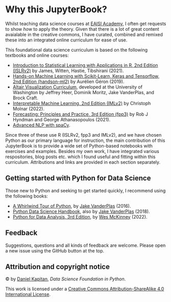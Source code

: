 # Why this JupyterBook?

Whilst teaching data science courses at [EAISI Academy](https://www.tue.nl/en/research/institutes/eindhoven-artificial-intelligence-systems-institute/ai-education/professional-education/eaisi-academy), I often get requests to show _how_ to apply the theory. Given that there is a lot of great content avaialable in the creative commons, I have curated, combined and remixed these into an integrated online curriculum for ease of use.

This foundational data science curriculum is based on the following textbooks and online courses:

- [Introduction to Statistical Learning with Applications in R, 2nd Edition (ISLRv2)](https://statlearning.com) by James, Witten, Hastie, Tibshirani (2021).
- [Hands-on Machine Learning with Scikit-Learn, Keras and Tensorflow, 2nd Edition (handson-ml2)](https://github.com/ageron/handson-ml2) by Aurélien Géron (2019).
- [Altair Visualization Curriculum](https://uwdata.github.io/visualization-curriculum/intro.html), developed at the University of Washington by Jeffrey Heer, Dominik Moritz, Jake VanderPlas, and Brock Craft.
- [Interpretable Machine Learning, 2nd Edition (IMLv2)](https://christophm.github.io/interpretable-ml-book/) by Christoph Molnar (2022).
- [Forecasting: Principles and Practice, 3rd Edition (fpp3)](https://otexts.com/fpp3/) by Rob J Hyndman and George Athanasopoulos (2021).
- [Advanced NLP with spaCy](https://course.spacy.io/en/).

Since three of these use R (ISLRv2, fpp3 and IMLv2), and we have chosen Python as our primary language for instruction, the main contribution of this JupyterBook is to provide a wide set of Python-based notebooks with exercises and examples. Besides my own work, I have integrated various respositories, blog posts etc. which I found useful and fitting within this curriculum. Attributions and links are provided in each section separately.

## Getting started with Python for Data Science

Those new to Python and seeking to get started quickly, I recommend using the following books:

- [A Whirlwind Tour of Python](https://github.com/jads-nl/WhirlwindTourOfPython), by [Jake VanderPlas](http://vanderplas.com/) (2016).
- [Python Data Science Handbook](https://github.com/jads-nl/PythonDataScienceHandbook), also by [Jake VanderPlas](http://vanderplas.com/) (2018). 
- [Python for Data Analysis, 3rd Edition](https://wesmckinney.com/book/), by [Wes McKinney](https://wesmckinney.com/) (2022).

## Feedback

Suggestions, questions and all kinds of feedback are welcome. Please open a new issue using the GitHub button at the top.


## Attribution and copyright notice

© by [Daniel Kapitan](https://linkedin.com/in/dkapitan), _Data Science Foundation in Python_.

This work is licensed under a [Creative Commons Attribution-ShareAlike 4.0 International License](http://creativecommons.org/licenses/by-sa/4.0/).
